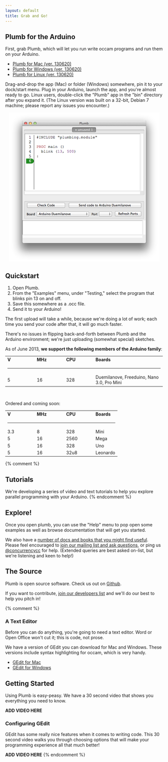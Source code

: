 ```yaml
---
layout: default
title: Grab and Go!
---
```


## Plumb for the Arduino

First, grab Plumb, which will let you run write occam programs and run them on your Arduino. 

* [Plumb for Mac (ver. 130620)][mac-plumb]
* [Plumb for Windows (ver. 130620)][windows-plumb]
* [Plumb for Linux (ver. 130620)][linux-plumb]

[mac-plumb]: http://jadud.com/downloads/Plumb-20130620.dmg
[windows-plumb]: http://jadud.com/downloads/Plumb-20130620.zip
[linux-plumb]: http://jadud.com/downloads/Plumb-20130620.tar.gz

Drag-and-drop the app (Mac) or folder (Windows) somewhere, pin it to your dock/start menu. Plug in your Arduino, launch the app, and you're almost ready to go. Linux users, double-click the "Plumb" app in the "bin" directory after you expand it. (The Linux version was built on a 32-bit, Debian 7 machine; please report any issues you encounter.)
 
<p align="center">
  <img src="/images/plumb-editor.png">
</p>

## Quickstart

1. Open Plumb.
1. From the "Examples" menu, under "Testing," select the program that blinks pin 13 on and off.
1. Save this somewhere as a .occ file.
1. Send it to your Arduino!

The first upload will take a while, because we're doing a lot of work; each time you send your code after that, it will go much faster.

There's no issues in flipping back-and-forth between Plumb and the Arduino environment; we're just uploading (somewhat special) sketches.

As of June 2013, **we support the following members of the Arduino family**:

<table>
<tr><td width='80px'>  <b>V</b> </td> <td width='80px'>  <b>MHz</b> </td> <td width='80px'>  <b>CPU</b> </td> <td>  <b>Boards</b> </td></tr>
<tr><td colspan='4'><hr/></td></tr>
<tr><td>  5 </td> <td>  16  </td> <td>  328 </td> <td>  Duemilanove, Freeduino, Nano 3.0, Pro Mini </td></tr>
</table>

<p> &nbsp; </p>

Ordered and coming soon:


<table>
<tr><td width='80px'>  <b>V</b> </td> <td width='80px'>  <b>MHz</b> </td> <td width='80px'>  <b>CPU</b> </td> <td>  <b>Boards</b> </td></tr>
<tr><td colspan='4'><hr/></td></tr>
<tr><td>  3.3 </td> <td>  8 </td> <td>  328 </td> <td>  Mini </td> </tr>
<tr><td>  5 </td> <td>  16 </td> <td>  2560 </td> <td>  Mega </td></tr>
<tr><td>  5 </td> <td>  16 </td> <td>  328 </td> <td>  Uno </td> </tr>
<tr><td>  5 </td> <td>  16 </td> <td>  32u8 </td> <td>  Leonardo </td> </tr>
</table>


{% comment %}
## Tutorials

We're developing a series of video and text tutorials to help you explore parallel programming with your Arduino.
{% endcomment %}

## Explore!

Once you open plumb, you can use the "Help" menu to pop open some examples as well as browse documentation that will get you started.

We also have a [number of docs and books that you might find useful][docs]. Please feel encouraged to [join our mailing list and ask questions][userlist], or ping us [@concurrencycc][ccc] for help. (Extended queries are best asked on-list, but we're listening and keen to help!)

[ccc]: http://twitter.com/concurrencycc
[docs]: /docs
[userlist]: http://lists.concurrency.cc/mailman/listinfo/users

## The Source

Plumb is open source software. Check us out on [Github](http://github.com/concurrencycc).

If you want to contribute, [join our developers list][developers] and we'll do our best to help you pitch in!

[developers]: http://lists.concurrency.cc/mailman/listinfo/developers

{% comment %}
### A Text Editor

Before you can do anything, you're going to need a text editor. Word or Open Office won't cut it; this is code, not prose.

We have a version of GEdit you can download for Mac and Windows. These versions include syntax highlighting for occam, which is very handy.


* [GEdit for Mac][mac-gedit]
* [GEdit for Windows][windows-gedit]

[mac-gedit]: http://jadud.com/downloads/gedit.app.zip
[windows-gedit]: http://jadud.com/downloads/gedit-win.zip

## Getting Started 

Using Plumb is easy-peasy. We have a 30 second video that shows you everything you need to know.

**ADD VIDEO HERE**

### Configuring GEdit

GEdit has some really nice features when it comes to writing code. This 30 second video walks you through choosing options that will make your programming experience all that much better!

**ADD VIDEO HERE** 
{% endcomment %}
